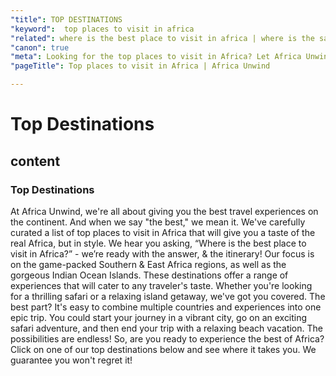 ```yaml
---
"title": TOP DESTINATIONS
"keyword":  top places to visit in africa
"related": where is the best place to visit in africa | where is the safest place to visit in africa | where is the best place to visit in south africa
"canon": true
"meta": Looking for the top places to visit in Africa? Let Africa Unwind plan your safari trip of a lifetime! Contact us today.
"pageTitle": Top places to visit in Africa | Africa Unwind

---
```


# Top Destinations
## content
### Top Destinations

At Africa Unwind, we're all about giving you the best travel experiences on the continent. And when we say "the best," we mean it. We've carefully curated a list of top places to visit in Africa that will give you a taste of the real Africa, but in style.
We hear you asking, “Where is the best place to visit in Africa?” - we’re ready with the answer, & the itinerary!
Our focus is on the game-packed Southern & East Africa regions, as well as the gorgeous Indian Ocean Islands. These destinations offer a range of experiences that will cater to any traveler's taste. Whether you're looking for a thrilling safari or a relaxing island getaway, we've got you covered.
The best part? It's easy to combine multiple countries and experiences into one epic trip. You could start your journey in a vibrant city, go on an exciting safari adventure, and then end your trip with a relaxing beach vacation. The possibilities are endless!
So, are you ready to experience the best of Africa? Click on one of our top destinations below and see where it takes you. We guarantee you won't regret it!